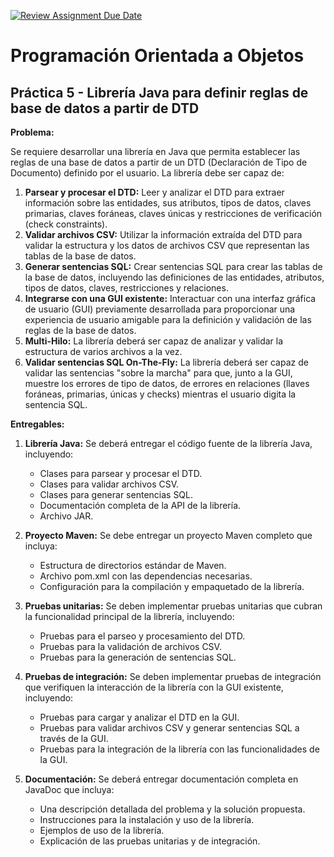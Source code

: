 [![Review Assignment Due Date](https://classroom.github.com/assets/deadline-readme-button-22041afd0340ce965d47ae6ef1cefeee28c7c493a6346c4f15d667ab976d596c.svg)](https://classroom.github.com/a/PIusfa98)
# Programación Orientada a Objetos
## Práctica 5 - Librería Java para definir reglas de base de datos a partir de DTD

**Problema:**

Se requiere desarrollar una librería en Java que permita establecer las reglas de una base de datos a partir de un DTD (Declaración de Tipo de Documento) definido por el usuario. La librería debe ser capaz de:

  1. **Parsear y procesar el DTD:** Leer y analizar el DTD para extraer información sobre las entidades, sus atributos, tipos de datos, claves primarias, claves foráneas, claves únicas y restricciones de verificación (check constraints).
  2. **Validar archivos CSV:** Utilizar la información extraída del DTD para validar la estructura y los datos de archivos CSV que representan las tablas de la base de datos.
  3. **Generar sentencias SQL:** Crear sentencias SQL para crear las tablas de la base de datos, incluyendo las definiciones de las entidades, atributos, tipos de datos, claves, restricciones y relaciones.
  4. **Integrarse con una GUI existente:** Interactuar con una interfaz gráfica de usuario (GUI) previamente desarrollada para proporcionar una experiencia de usuario amigable para la definición y validación de las reglas de la base de datos.
  5. **Multi-Hilo:** La librería deberá ser capaz de analizar y validar la estructura de varios archivos a la vez.
  6. **Validar sentencias SQL On-The-Fly:** La librería deberá ser capaz de validar las sentencias "sobre la marcha" para que, junto a la GUI, muestre los errores de tipo de datos, de errores en relaciones (llaves foráneas, primarias, únicas y checks) mientras el usuario digita la sentencia SQL.

**Entregables:**

1. **Librería Java:** Se deberá entregar el código fuente de la librería Java, incluyendo:

    * Clases para parsear y procesar el DTD.
    * Clases para validar archivos CSV.
    * Clases para generar sentencias SQL.
    * Documentación completa de la API de la librería.
    * Archivo JAR.

2. **Proyecto Maven:** Se debe entregar un proyecto Maven completo que incluya:

    * Estructura de directorios estándar de Maven.
    * Archivo pom.xml con las dependencias necesarias.
    * Configuración para la compilación y empaquetado de la librería.

3. **Pruebas unitarias:** Se deben implementar pruebas unitarias que cubran la funcionalidad principal de la librería, incluyendo:

    * Pruebas para el parseo y procesamiento del DTD.
    * Pruebas para la validación de archivos CSV.
    * Pruebas para la generación de sentencias SQL.

4. **Pruebas de integración:** Se deben implementar pruebas de integración que verifiquen la interacción de la librería con la GUI existente, incluyendo:

    * Pruebas para cargar y analizar el DTD en la GUI.
    * Pruebas para validar archivos CSV y generar sentencias SQL a través de la GUI.
    * Pruebas para la integración de la librería con las funcionalidades de la GUI.

5. **Documentación:** Se deberá entregar documentación completa en JavaDoc que incluya:

    * Una descripción detallada del problema y la solución propuesta.
    * Instrucciones para la instalación y uso de la librería.
    * Ejemplos de uso de la librería.
    * Explicación de las pruebas unitarias y de integración.

